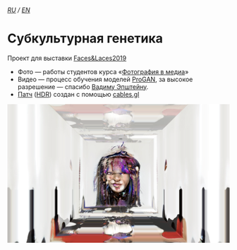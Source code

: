 ###### [RU] / [EN]

# Субкультурная генетика

Проект для выставки [Faces&Laces2019](https://2019.faceslaces.com)

- Фото — работы студентов курса «[Фотография в медиа](https://www.instagram.com/photo_in_media)»
- Видео — процесс обучения моделей [ProGAN](https://github.com/tkarras/progressive_growing_of_gans), за высокое разрешение — спасибо [Вадиму Эпштейну](https://github.com/eps696).
- [Патч](https://cables.gl/p/5d049ce2059171295e0e250b) ([HDR](https://cables.gl/p/5cf9c1fd76cd9f7ebaead15a)) создан с помощью [cables.gl](https://cables.gl/)

[![screenshoot](./screenshoot.png)](https://github.com/mevius6/subcultural-genetics)

[EN]: ./README.md
[RU]: ./README.ru.md
